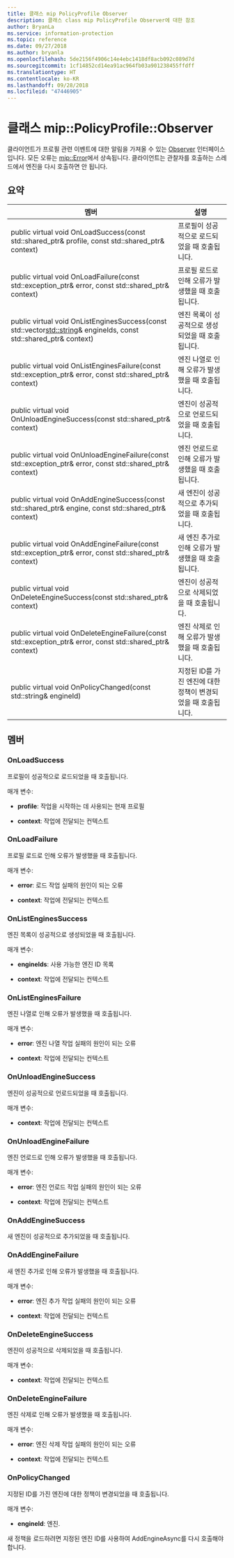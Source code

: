 ```yaml
---
title: 클래스 mip PolicyProfile Observer
description: 클래스 class mip PolicyProfile Observer에 대한 참조
author: BryanLa
ms.service: information-protection
ms.topic: reference
ms.date: 09/27/2018
ms.author: bryanla
ms.openlocfilehash: 5de2156f4906c14e4ebc1418df8acb092c089d7d
ms.sourcegitcommit: 1cf14852cd14ea91ac964fb03a901238455ffdff
ms.translationtype: HT
ms.contentlocale: ko-KR
ms.lasthandoff: 09/28/2018
ms.locfileid: "47446905"
---
```

# <a name="class-mippolicyprofileobserver"></a>클래스 mip::PolicyProfile::Observer 
클라이언트가 프로필 관련 이벤트에 대한 알림을 가져올 수 있는 [Observer](class_mip_policyprofile_observer.md) 인터페이스입니다.
모든 오류는 [mip::Error](class_mip_error.md)에서 상속됩니다. 클라이언트는 관찰자를 호출하는 스레드에서 엔진을 다시 호출하면 안 됩니다.
  
## <a name="summary"></a>요약
 멤버                        | 설명                                
--------------------------------|---------------------------------------------
public virtual void OnLoadSuccess(const std::shared_ptr<PolicyProfile>& profile, const std::shared_ptr<void>& context)  |  프로필이 성공적으로 로드되었을 때 호출됩니다.
public virtual void OnLoadFailure(const std::exception_ptr& error, const std::shared_ptr<void>& context)  |  프로필 로드로 인해 오류가 발생했을 때 호출됩니다.
public virtual void OnListEnginesSuccess(const std::vector<std::string>& engineIds, const std::shared_ptr<void>& context)  |  엔진 목록이 성공적으로 생성되었을 때 호출됩니다.
public virtual void OnListEnginesFailure(const std::exception_ptr& error, const std::shared_ptr<void>& context)  |  엔진 나열로 인해 오류가 발생했을 때 호출됩니다.
public virtual void OnUnloadEngineSuccess(const std::shared_ptr<void>& context)  |  엔진이 성공적으로 언로드되었을 때 호출됩니다.
public virtual void OnUnloadEngineFailure(const std::exception_ptr& error, const std::shared_ptr<void>& context)  |  엔진 언로드로 인해 오류가 발생했을 때 호출됩니다.
public virtual void OnAddEngineSuccess(const std::shared_ptr<PolicyEngine>& engine, const std::shared_ptr<void>& context)  |  새 엔진이 성공적으로 추가되었을 때 호출됩니다.
public virtual void OnAddEngineFailure(const std::exception_ptr& error, const std::shared_ptr<void>& context)  |  새 엔진 추가로 인해 오류가 발생했을 때 호출됩니다.
public virtual void OnDeleteEngineSuccess(const std::shared_ptr<void>& context)  |  엔진이 성공적으로 삭제되었을 때 호출됩니다.
public virtual void OnDeleteEngineFailure(const std::exception_ptr& error, const std::shared_ptr<void>& context)  |  엔진 삭제로 인해 오류가 발생했을 때 호출됩니다.
 public virtual void OnPolicyChanged(const std::string& engineId)  |  지정된 ID를 가진 엔진에 대한 정책이 변경되었을 때 호출됩니다.
  
## <a name="members"></a>멤버
  
### <a name="onloadsuccess"></a>OnLoadSuccess
프로필이 성공적으로 로드되었을 때 호출됩니다.

매개 변수:  
* **profile**: 작업을 시작하는 데 사용되는 현재 프로필 


* **context**: 작업에 전달되는 컨텍스트


  
### <a name="onloadfailure"></a>OnLoadFailure
프로필 로드로 인해 오류가 발생했을 때 호출됩니다.

매개 변수:  
* **error**: 로드 작업 실패의 원인이 되는 오류 


* **context**: 작업에 전달되는 컨텍스트


  
### <a name="onlistenginessuccess"></a>OnListEnginesSuccess
엔진 목록이 성공적으로 생성되었을 때 호출됩니다.

매개 변수:  
* **engineIds**: 사용 가능한 엔진 ID 목록 


* **context**: 작업에 전달되는 컨텍스트


  
### <a name="onlistenginesfailure"></a>OnListEnginesFailure
엔진 나열로 인해 오류가 발생했을 때 호출됩니다.

매개 변수:  
* **error**: 엔진 나열 작업 실패의 원인이 되는 오류 


* **context**: 작업에 전달되는 컨텍스트


  
### <a name="onunloadenginesuccess"></a>OnUnloadEngineSuccess
엔진이 성공적으로 언로드되었을 때 호출됩니다.

매개 변수:  
* **context**: 작업에 전달되는 컨텍스트


  
### <a name="onunloadenginefailure"></a>OnUnloadEngineFailure
엔진 언로드로 인해 오류가 발생했을 때 호출됩니다.

매개 변수:  
* **error**: 엔진 언로드 작업 실패의 원인이 되는 오류 


* **context**: 작업에 전달되는 컨텍스트


  
### <a name="onaddenginesuccess"></a>OnAddEngineSuccess
새 엔진이 성공적으로 추가되었을 때 호출됩니다.
  
### <a name="onaddenginefailure"></a>OnAddEngineFailure
새 엔진 추가로 인해 오류가 발생했을 때 호출됩니다.

매개 변수:  
* **error**: 엔진 추가 작업 실패의 원인이 되는 오류 


* **context**: 작업에 전달되는 컨텍스트


  
### <a name="ondeleteenginesuccess"></a>OnDeleteEngineSuccess
엔진이 성공적으로 삭제되었을 때 호출됩니다.

매개 변수:  
* **context**: 작업에 전달되는 컨텍스트


  
### <a name="ondeleteenginefailure"></a>OnDeleteEngineFailure
엔진 삭제로 인해 오류가 발생했을 때 호출됩니다.

매개 변수:  
* **error**: 엔진 삭제 작업 실패의 원인이 되는 오류 


* **context**: 작업에 전달되는 컨텍스트


  
### <a name="onpolicychanged"></a>OnPolicyChanged
지정된 ID를 가진 엔진에 대한 정책이 변경되었을 때 호출됩니다.

매개 변수:  
* **engineId**: 엔진. 


새 정책을 로드하려면 지정된 엔진 ID를 사용하여 AddEngineAsync를 다시 호출해야 합니다.